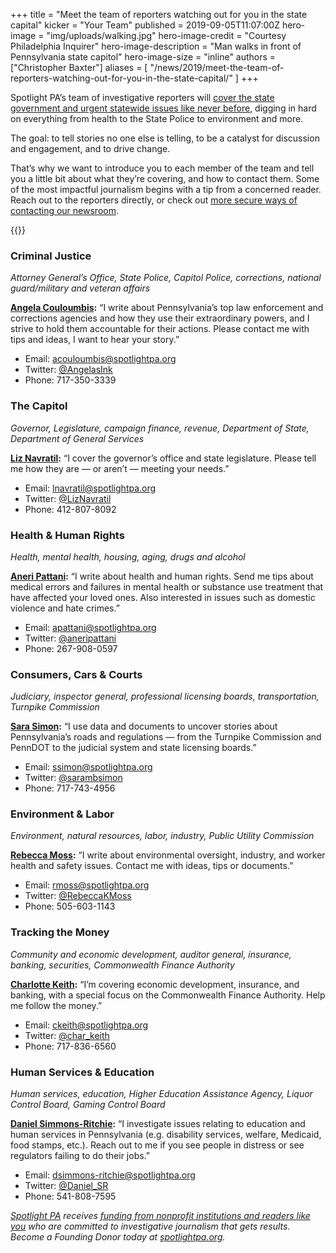 +++
title = "Meet the team of reporters watching out for you in the state capital"
kicker = "Your Team"
published = 2019-09-05T11:07:00Z
hero-image = "img/uploads/walking.jpg"
hero-image-credit = "Courtesy Philadelphia Inquirer"
hero-image-description = "Man walks in front of Pennsylvania state capitol"
hero-image-size = "inline"
authors = ["Christopher Baxter"]
aliases = [
    "/news/2019/meet-the-team-of-reporters-watching-out-for-you-in-the-state-capital/"
]
+++

Spotlight PA’s team of investigative reporters will [cover the state government and urgent statewide issues like never before](https://www.spotlightpa.org/press-releases/2019/spotlight-pa-unrivaled-team-of-investigative-reporters-to-hold-the-powerful-to-account-in-pa.-capital/), digging in hard on everything from health to the State Police to environment and more.

The goal: to tell stories no one else is telling, to be a catalyst for discussion and engagement, and to drive change.

That’s why we want to introduce you to each member of the team and tell you a little bit about what they’re covering, and how to contact them. Some of the most impactful journalism begins with a tip from a concerned reader. Reach out to the reporters directly, or check out [more secure ways of contacting our newsroom](https://www.spotlightpa.org/tips/).


{{<promo>}}

### Criminal Justice

_Attorney General’s Office, State Police, Capitol Police, corrections, national guard/military and veteran affairs_

[**Angela Couloumbis**](https://www.spotlightpa.org/about/staff/#angela-couloumbis)**:** “I write about Pennsylvania’s top law enforcement and corrections agencies and how they use their extraordinary powers, and I strive to hold them accountable for their actions. Please contact me with tips and ideas, I want to hear your story.”

*   Email: [acouloumbis@spotlightpa.org](mailto:acouloumbis@spotlightpa.org)
*   Twitter: [@AngelasInk](https://twitter.com/AngelasInk/)
*   Phone: 717-350-3339

### The Capitol

_Governor, Legislature, campaign finance, revenue, Department of State, Department of General Services_

[**Liz Navratil**](https://www.spotlightpa.org/about/staff/#liz-navratil)**:** “I cover the governor’s office and state legislature. Please tell me how they are — or aren’t — meeting your needs.”

*   Email: [lnavratil@spotlightpa.org](mailto:lnavratil@spotlightpa.org)
*   Twitter: [@LizNavratil](https://twitter.com/LizNavratil/)
*   Phone: 412-807-8092

### Health & Human Rights

_Health, mental health, housing, aging, drugs and alcohol_

[**Aneri Pattani**](https://www.spotlightpa.org/about/staff/#aneri-pattani)**:** “I write about health and human rights. Send me tips about medical errors and failures in mental health or substance use treatment that have affected your loved ones. Also interested in issues such as domestic violence and hate crimes.”

*   Email: [apattani@spotlightpa.org](mailto:apattani@spotlightpa.org)
*   Twitter: [@aneripattani](https://twitter.com/aneripattani/)
*   Phone: 267-908-0597

### Consumers, Cars & Courts

_Judiciary, inspector general, professional licensing boards, transportation, Turnpike Commission_

[**Sara Simon**](https://www.spotlightpa.org/about/staff/#sara-simon)**:** “I use data and documents to uncover stories about Pennsylvania’s roads and regulations — from the Turnpike Commission and PennDOT to the judicial system and state licensing boards.”

*   Email: [ssimon@spotlightpa.org](mailto:ssimon@spotlightpa.org)
*   Twitter: [@sarambsimon](https://twitter.com/sarambsimon/)
*   Phone: 717-743-4956

### Environment & Labor

_Environment, natural resources, labor, industry, Public Utility Commission_

[**Rebecca Moss**](https://www.spotlightpa.org/about/staff/#rebecca-moss)**:** “I write about environmental oversight, industry, and worker health and safety issues. Contact me with ideas, tips or documents.”

*   Email: [rmoss@spotlightpa.org](mailto:rmoss@spotlightpa.org)
*   Twitter: [@RebeccaKMoss](https://twitter.com/RebeccaKMoss/)
*   Phone: 505-603-1143

### Tracking the Money

_Community and economic development, auditor general, insurance, banking, securities, Commonwealth Finance Authority_

[**Charlotte Keith**](https://www.spotlightpa.org/about/staff/#charlotte-keith)**:** “I’m covering economic development, insurance, and banking, with a special focus on the Commonwealth Finance Authority. Help me follow the money.”

*   Email: [ckeith@spotlightpa.org](mailto:ckeith@spotlightpa.org)
*   Twitter: [@char\_keith](https://twitter.com/char_keith/)
*   Phone: 717-836-6560

### Human Services & Education

_Human services, education, Higher Education Assistance Agency, Liquor Control Board, Gaming Control Board_

[**Daniel Simmons-Ritchie**](https://www.spotlightpa.org/about/staff/#daniel-simmons-ritchie)**:** “I investigate issues relating to education and human services in Pennsylvania (e.g. disability services, welfare, Medicaid, food stamps, etc.). Reach out to me if you see people in distress or see regulators failing to do their jobs.”

*   Email: [dsimmons-ritchie@spotlightpa.org](mailto:dsimmons-ritchie@spotlightpa.org)
*   Twitter: [@Daniel\_SR](https://twitter.com/Daniel_SR/)
*   Phone: 541-808-7595

_[Spotlight PA](/) receives [funding from nonprofit institutions and readers like you](/support/) who are committed to investigative journalism that gets results. Become a Founding Donor today at [spotlightpa.org](/)._

